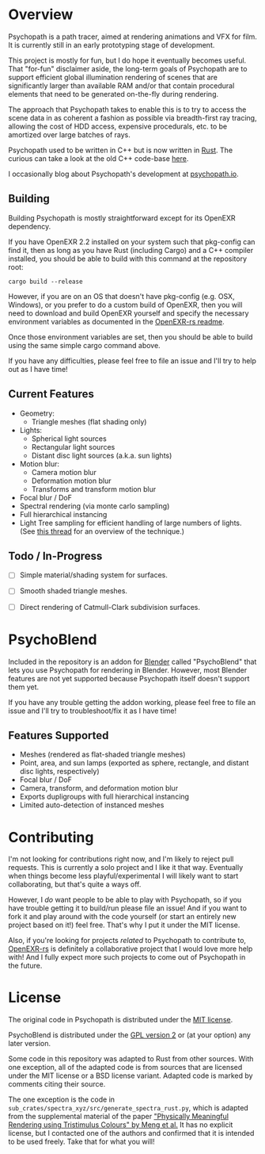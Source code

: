 # Overview

Psychopath is a path tracer, aimed at rendering animations and VFX for
film.  It is currently still in an early prototyping stage of development.

This project is mostly for fun, but I do hope it eventually becomes useful.
That "for-fun" disclaimer aside, the long-term goals of Psychopath are to
support efficient global illumination rendering of scenes that are
significantly larger than available RAM and/or that contain procedural elements
that need to be generated on-the-fly during rendering.

The approach that Psychopath takes to enable this is to try to access the scene
data in as coherent a fashion as possible via breadth-first ray tracing,
allowing the cost of HDD access, expensive procedurals, etc. to be amortized
over large batches of rays.

Psychopath used to be written in C++ but is now written in [Rust](https://www.rust-lang.org).
The curious can take a look at the old C++ code-base [here](https://github.com/cessen/psychopath_cpp).

I occasionally blog about Psychopath's development at [psychopath.io](http://psychopath.io).

## Building
Building Psychopath is mostly straightforward except for its OpenEXR dependency.

If you have OpenEXR 2.2 installed on your system such that pkg-config can find
it, then as long as you have Rust (including Cargo) and a C++ compiler
installed, you should be able to build with this command at the repository
root:

```
cargo build --release
```

However, if you are on an OS that doesn't have pkg-config (e.g. OSX, Windows),
or you prefer to do a custom build of OpenEXR, then you will need to download
and build OpenEXR yourself and specify the necessary environment variables as
documented in the [OpenEXR-rs readme](https://github.com/cessen/openexr-rs/blob/master/README.md).

Once those environment variables are set, then you should be able to build using
the same simple cargo command above.

If you have any difficulties, please feel free to file an issue and I'll try to
help out as I have time!

## Current Features
- Geometry:
  - Triangle meshes (flat shading only)
- Lights:
  - Spherical light sources
  - Rectangular light sources
  - Distant disc light sources (a.k.a. sun lights)
- Motion blur:
  - Camera motion blur
  - Deformation motion blur
  - Transforms and transform motion blur
- Focal blur / DoF
- Spectral rendering (via monte carlo sampling)
- Full hierarchical instancing
- Light Tree sampling for efficient handling of large numbers of lights. (See [this thread](http://ompf2.com/viewtopic.php?f=3&t=1938) for an overview of the technique.)

## Todo / In-Progress
- [ ] Simple material/shading system for surfaces.
- [ ] Smooth shaded triangle meshes.
- [ ] Direct rendering of Catmull-Clark subdivision surfaces.


# PsychoBlend

Included in the repository is an addon for [Blender](http://www.blender.org)
called "PsychoBlend" that lets you use Psychopath for rendering in Blender.
However, most Blender features are not yet supported because Psychopath itself
doesn't support them yet.

If you have any trouble getting the addon working, please feel free to file an
issue and I'll try to troubleshoot/fix it as I have time!

## Features Supported
- Meshes (rendered as flat-shaded triangle meshes)
- Point, area, and sun lamps (exported as sphere, rectangle, and distant disc lights, respectively)
- Focal blur / DoF
- Camera, transform, and deformation motion blur
- Exports dupligroups with full hierarchical instancing
- Limited auto-detection of instanced meshes

# Contributing

I'm not looking for contributions right now, and I'm likely to reject pull
requests.  This is currently a solo project and I like it that way.  Eventually
when things become less playful/experimental I will likely want to start
collaborating, but that's quite a ways off.

However, I _do_ want people to be able to play with Psychopath, so if you have
trouble getting it to build/run please file an issue!  And if you want to fork
it and play around with the code yourself (or start an entirely new project
based on it!) feel free.  That's why I put it under the MIT license.

Also, if you're looking for projects _related_ to Psychopath to contribute to,
[OpenEXR-rs](https://github.com/cessen/openexr-rs) is definitely a
collaborative project that I would love more help with!  And I fully expect more
such projects to come out of Psychopath in the future.

# License

The original code in Psychopath is distributed under the [MIT license](https://opensource.org/licenses/MIT).

PsychoBlend is distributed under the [GPL version 2](https://opensource.org/licenses/GPL-2.0)
or (at your option) any later version.

Some code in this repository was adapted to Rust from other sources.  With one
exception, all of the adapted code is from sources that are licensed under the
MIT license or a BSD license variant.  Adapted code is marked by comments citing
their source.

The one exception is the code in `sub_crates/spectra_xyz/src/generate_spectra_rust.py`,
which is adapted from the supplemental material of the paper
["Physically Meaningful Rendering using Tristimulus Colours" by Meng et al.](https://cg.ivd.kit.edu/spectrum.php)
It has no explicit license, but I contacted one of the authors and confirmed
that it is intended to be used freely.  Take that for what you will!